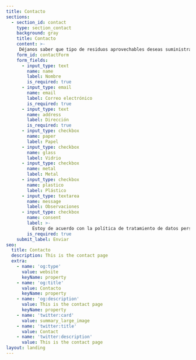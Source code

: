 ```yaml
---
title: Contacto
sections:
  - section_id: contact
    type: section_contact
    background: gray
    title: Contacto
    content: >-
     Déjanos saber que tipo de residuos aprovechables deseas suministrar y muy pronto pasaremos a recogerlos.
    form_id: contactForm
    form_fields:
      - input_type: text
        name: name
        label: Nombre
        is_required: true
      - input_type: email
        name: email
        label: Correo electrónico
        is_required: true
      - input_type: text
        name: address
        label: Dirección
        is_required: true
      - input_type: checkbox
        name: paper
        label: Papel
      - input_type: checkbox
        name: glass
        label: Vidrio
      - input_type: checkbox
        name: metal
        label: Metal
      - input_type: checkbox
        name: plastico
        label: Plástico
      - input_type: textarea
        name: message
        label: Observaciones
      - input_type: checkbox
        name: consent
        label: >-
          Estoy de acuerdo con la política de tratamiento de datos personales.
        is_required: true
    submit_label: Enviar
seo:
  title: Contacto
  description: This is the contact page
  extra:
    - name: 'og:type'
      value: website
      keyName: property
    - name: 'og:title'
      value: Contacto
      keyName: property
    - name: 'og:description'
      value: This is the contact page
      keyName: property
    - name: 'twitter:card'
      value: summary_large_image
    - name: 'twitter:title'
      value: Contact
    - name: 'twitter:description'
      value: This is the contact page
layout: landing
---
```

